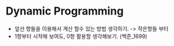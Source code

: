 # Dynamic Programming

* 앞선 항들을 이용해서 계산 할수 있는 방법 생각하기. -> 작은항들 부터
* 1항부터 시작해 보여도, 0항 활용할 생각해보기. (백준_1699)